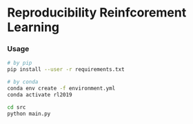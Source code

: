 # Reproducibility Reinfcorement Learning

### Usage

```bash
# by pip
pip install --user -r requirements.txt

# by conda
conda env create -f environment.yml
conda activate rl2019

cd src
python main.py
```
